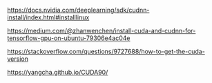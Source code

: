 https://docs.nvidia.com/deeplearning/sdk/cudnn-install/index.html#installlinux

https://medium.com/@zhanwenchen/install-cuda-and-cudnn-for-tensorflow-gpu-on-ubuntu-79306e4ac04e

https://stackoverflow.com/questions/9727688/how-to-get-the-cuda-version

https://yangcha.github.io/CUDA90/
